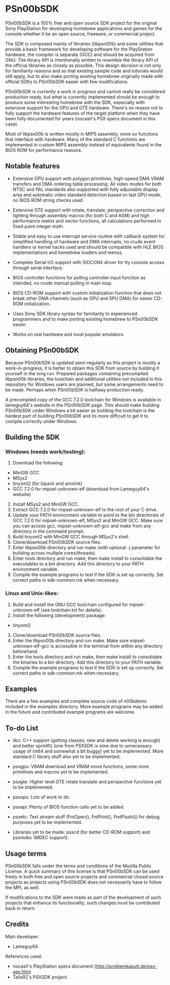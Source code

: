 # PSn00bSDK

PSn00bSDK is a 100% free and open source SDK project for the original Sony
PlayStation for developing homebrew applications and games for the console
whether it be an open source, freeware, or commercial project.

The SDK is composed mainly of libraries (libpsn00b) and some utilities that
provide a basic framework for developing software for the PlayStation
hardware, the compiler is separate (GCC) and should be acquired from GNU.
The library API is intentionally written to resemble the library API of the
official libraries as closely as possible. This design decision is not only
for familiarity reasons and so that existing sample code and tutorials would
still apply, but to also make porting existing homebrew originally made with
official SDKs to PSn00bSDK easier with few modifications.

PSn00bSDK is currently a work in progress and cannot really be considered
production ready, but what is currently implemented should be enough to
produce some interesting homebrew with the SDK, especially with extensive
support for the GPU and GTE hardware. There's no reason not to fully support
the hardware features of the target platform when they have been fully
documented for years (nocash's PSX specs document in this case).

Most of libpsn00b is written mostly in MIPS assembly, more so functions that
interface with hardware. Many of the standard C functions are implemented in
custom MIPS assembly instead of equivalents found in the BIOS ROM for
performance reasons.


## Notable features

* Extensive GPU support with polygon primitives, high-speed DMA VRAM
  transfers and DMA ordering table processing. All video modes for both NTSC
  and PAL standards also supported with fully adjustable display area and
  automatic video standard detection based on last GPU mode, no BIOS ROM
  string checks used.

* Extensive GTE support with rotate, translate, perspective correction and
  lighting through assembly macros (for both C and ASM) and high performance
  matrix and vector functions, all calculations performed in fixed point
  integer math.

* Stable and easy to use interrupt service routine with callback system for
  simplified handling of hardware and DMA interrupts, no crude event handlers
  or kernel hacks used and should be compatible with HLE BIOS implementations
  and homebrew loaders and menus.

* Complete Serial I/O support with SIOCONS driver for tty console access
  through serial interface.

* BIOS controller functions for polling controller input function as
  intended, no crude manual polling in main loop.

* BIOS CD-ROM support with custom initialization function that does not
  break other DMA channels (such as GPU and SPU DMA) for easier CD-ROM
  initialization.

* Uses Sony SDK library syntax for familiarity to experienced programmers
  and to make porting existing homebrew to PSn00bSDK easier.

* Works on real hardware and most popular emulators.


## Obtaining PSn00bSDK

Because PSn00bSDK is updated semi-regularly as this project is mostly a
work-in-progress, it is better to obtain this SDK from source by building
it yourself in the long run. Prepared packages containing precompiled
libpsn00b libraries, the toolchain and additional utilities not included
in this repository for Windows users are planned, but some arrangements
need to be made. Perhaps when PSn00bSDK is halfway production ready.

A precompiled copy of the GCC 7.2.0 toolchain for Windows is available
in lameguy64's website in the PSn00bSDK page. This should make building
PSn00bSDK under Windows a bit easier as building the toolchain is the
hardest part of building PSn00bSDK and its more difficult to get it to
compile correctly under Windows.


## Building the SDK

### Windows (needs work/testing):
1. Download the following:
  * MinGW GCC
  * MSys2
  * tinyxml2 (for lzpack and smxlink)
  * GCC 7.2.0 for mipsel-unknown-elf (download from Lameguy64's website)
2. Install MSys2 and MinGW GCC.
3. Extract GCC 7.2.0 for mipsel-unknown-elf to the root of your C drive.
4. Update your PATH environment variable to point to the bin directories of
   GCC 7.2.0 for mipsel-unknown-elf, MSys2 and MinGW GCC. Make sure you can
   access gcc, mipsel-unknown-elf-gcc and make from any directory in the
   command prompt.
5. Build tinyxml2 with MinGW GCC through MSys2's shell.
6. Clone/download PSn00bSDK source files.
7. Enter libpsn00b directory and run make (with optional -j parameter for
   building across multiple cores/threads).
8. Enter tools directory and run make, then make install to consolidate the
   executables to a bin directory. Add this directory to your PATH
   environment variable.
9. Compile the example programs to test if the SDK is set up correctly.
   Set correct paths in sdk-common.mk when necessary.

### Linux and Unix-likes:
1. Build and install the GNU GCC toolchain configured for mipsel-unknown-elf
   (see toolchain.txt for details).
2. Install the following (development) package:
  * tinyxml2
3. Clone/download PSn00bSDK source files.
4. Enter the libpsn00b directory and run make. Make sure
   mipsel-unknown-elf-gcc is accessible in the terminal from within any
   directory beforehand.
5. Enter the tools directory and run make, then make install to consolidate
   the binaries to a bin directory. Add this directory to your PATH variable.
6. Compile the example programs to test if the SDK is set up correctly.
   Set correct paths in sdk-common.mk when necessary.


## Examples

There are a few examples and complete source code of n00bdemo included in
the examples directory. More example programs may be added in the future
and contributed example programs are welcome.


## To-do List

* libc: C++ support (getting classes, new and delete working is enough)
  and better sprintf() (one from PSXSDK is slow due to unnecessary usage
  of int64 and somewhat a bit buggy) yet to be implemented. More standard
  C library stuff also yet to be implemented.

* psxgpu: VRAM download and VRAM move functions, some more primitives
  and macros yet to be implemented.

* psxgte: Higher level GTE rotate translate and perspective functions
  yet to be implemented.

* psxspu: Lots of work to do.

* psxapi: Plenty of BIOS function calls yet to be added.

* psxetc: Text stream stuff (FntOpen(), FntPrint(), FndFlush()) for
  debug purposes yet to be implemented.
  
* Libraries yet to be made: psxcd (for better CD-ROM support) and
  psxmdec (MDEC support).


## Usage terms

PSn00bSDK falls under the terms and conditions of the Mozilla Public
License. A quick summary of this license is that PSn00bSDK can be used
freely in both free and open source projects and commercial closed source
projects as projects using PSn00bSDK does not necessarily have to follow
the MPL as well.

If modifications to the SDK were made as part of the development of such
projects that enhance its functionality, such changes must be contributed
back in return.


## Credits

Main developer:
* Lameguy64

References used:
* nocash's PlayStation specs document (http://problemkaputt.de/psx-spx.htm)
* Tails92's PSXSDK project.
